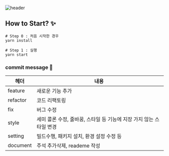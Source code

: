 ![header](https://capsule-render.vercel.app/api?type=waving&color=0:feffb5,130:5ad17a&=auto&height=400&section=header&text=GreenLight&fontSize=70&animation=scaleIn&fontColor=ffffff)

## How to Start? ✨

```
# Step 0 : 처음 시작한 경우
yarn install

# Step 1 : 실행
yarn start
```

### commit message 🍡

| 헤더     | 내용                                                                |
| -------- | ------------------------------------------------------------------- |
| feature  | 새로운 기능 추가                                                    |
| refactor | 코드 리팩토링                                                       |
| fix      | 버그 수정                                                           |
| style    | 세미 콜론 수정, 줄바꿈, 스타일 등 기능에 지장 가지 않는 스타일 변경 |
| setting  | 빌드수행, 패키지 설치, 환경 설정 수정 등                            |
| document | 주석 추가삭제, reademe 작성                                         |
